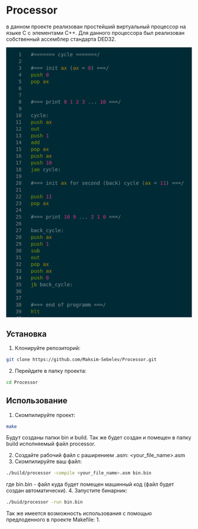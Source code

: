 # Processor
в данном проекте реализован простейший виртуальный процессор на языке С с элементами С++. Для данного процессора был реализован собственный ассемблер стандарта DED32.

![Processor Logo](https://github.com/Maksim-Sebelev/Processor/blob/main/assets/asm_code.png)

## Установка

1. Клонируйте репозиторий:
```bash
git clone https://github.com/Maksim-Sebelev/Processor.git
```
2. Перейдите в папку проекта:
```bash
cd Processor
```
## Использование

1. Скомпилируйте проект:
```bash
make
```
Будут созданы папки bin и build. Так же будет создан и помещен в папку build исполняемый файл processor.

2. Создайте рабочий файл с раширением .asm: <your_file_name>.asm
3. Скомпилируйте ваш файл:
```bash
./build/processor -compile <your_file_name>.asm bin.bin
```
где bin.bin - файл куда будет помещен машинный код (файл будет создан автоматически).
4. Запустите бинарник:
```bash
./buid/processor -run bin.bin
```

Так же имеется возможность использования с помощью предлоденного в проекте Makefile:
1. 
